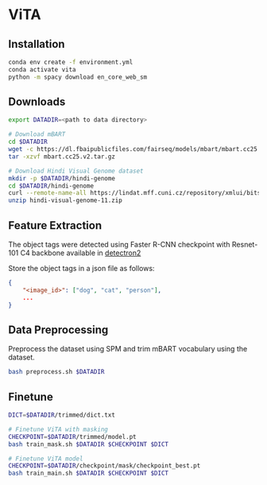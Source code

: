 # ViTA

## Installation

```bash
conda env create -f environment.yml
conda activate vita
python -m spacy download en_core_web_sm
```

## Downloads

```bash
export DATADIR=<path to data directory>

# Download mBART
cd $DATADIR
wget -c https://dl.fbaipublicfiles.com/fairseq/models/mbart/mbart.cc25.v2.tar.gz
tar -xzvf mbart.cc25.v2.tar.gz

# Download Hindi Visual Genome dataset
mkdir -p $DATADIR/hindi-genome
cd $DATADIR/hindi-genome
curl --remote-name-all https://lindat.mff.cuni.cz/repository/xmlui/bitstream/handle/11234/1-3267/hindi-visual-genome-11.zip
unzip hindi-visual-genome-11.zip
```

<!-- Download Hindi Visual Genome Dataset -->

## Feature Extraction

The object tags were detected using Faster R-CNN checkpoint with Resnet-101 C4 backbone available in [detectron2](https://github.com/facebookresearch/detectron2)

Store the object tags in a json file as follows:
```json
{
    "<image_id>": ["dog", "cat", "person"],
    ...
}
```

## Data Preprocessing

Preprocess the dataset using SPM and trim mBART vocabulary using the dataset.

```bash
bash preprocess.sh $DATADIR
```

## Finetune

```bash
DICT=$DATADIR/trimmed/dict.txt

# Finetune ViTA with masking
CHECKPOINT=$DATADIR/trimmed/model.pt
bash train_mask.sh $DATADIR $CHECKPOINT $DICT

# Finetune ViTA model
CHECKPOINT=$DATADIR/checkpoint/mask/checkpoint_best.pt
bash train_main.sh $DATADIR $CHECKPOINT $DICT
```
